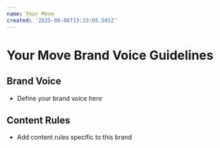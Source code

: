 ```yaml
---
name: Your Move
created: '2025-08-06T13:33:05.501Z'
---
```

# Your Move Brand Voice Guidelines

## Brand Voice
- Define your brand voice here

## Content Rules
- Add content rules specific to this brand

